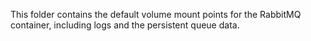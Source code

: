 This folder contains the default volume mount points for the RabbitMQ container, including logs and the persistent queue data.
